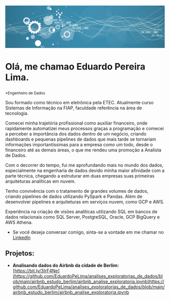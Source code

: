 <p align="center">
  <img src="banner.png" >
</p>

# Olá, me chamao Eduardo Pereira Lima.
<sub>*Engenheiro de Dados</sub>

Sou formado como técnico em eletrônica pela ETEC. Atualmente curso Sistemas de Informação na FIAP, faculdade referência na área de tecnologia.

Comecei minha trajetória profissional como auxiliar financeiro, onde rapidamente automatizei meus processos graças a programação e comecei a perceber a importância dos dados dentro de um negócio, criando dashboards e pequenas pipelines de dados que mais tarde se tornariam informações importantíssimas para a empresa como um todo, desde o financeiro até as demais áreas, o que me rendeu uma promoção a Analista de Dados.

Com o decorrer do tempo, fui me aprofundando mais no mundo dos dados, especialmente na engenharia de dados devido minha maior afinidade com a parte técnica, chegando a estruturar em duas empresas suas primeiras arquiteturas analíticas em nuvem. 

Tenho convivência com o tratamento de grandes volumes de dados, criando pipelines de dados utilizando PySpark e Pandas. Além de desenvolver pipelines e arquiteturas em serviços nuvem, como GCP e AWS.

Experiência na criação de visões analíticas utilizando SQL em bancos de dados relacionais como SQL Server, PostgreSQL, Oracle, GCP BigQuery e AWS Athena. 

* Se você deseja conversar comigo, sinta-se a vontade em me chamar no [LinkedIn](https://www.linkedin.com)

## Projetos:
* **Analisando dados do Airbnb da cidade de Berlim:** [https://bit.ly/3IrF4Ne](https://github.com/EduardoPeLima/analises_exploratorias_de_dados/blob/main/airbnb_estudo_berlim/airbnb_analise_exploratoria.ipynb)https://github.com/EduardoPeLima/analises_exploratorias_de_dados/blob/main/airbnb_estudo_berlim/airbnb_analise_exploratoria.ipynb




